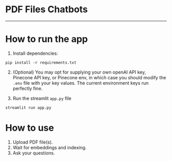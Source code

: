 # PDF Files Chatbots 
---

# How to run the app

1. Install dependencies:

```
pip install -r requirements.txt

```

2. (Optional) You may opt for supplying your own openAI API key, Pinecone API key, or Pinecone env, in which case you should modify the `.env` file with your key values. The current environment keys run perfectly fine.

3. Run the streamlit `app.py` file

```
streamlit run app.py

```

# How to use

1. Upload PDF file(s).
2. Wait for embeddings and indexing.
3. Ask your questions.
